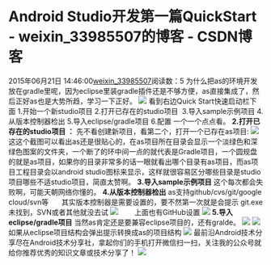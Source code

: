 # Android Studio开发第一篇QuickStart - weixin_33985507的博客 - CSDN博客
2015年06月21日 14:46:00[weixin_33985507](https://me.csdn.net/weixin_33985507)阅读数：5
为什么把as的环境开发放在gradle里呢，因为eclipse里装gradle插件还是不够方便，as直接集成了，然后正好as也是大势所趋，学习一下正好。
![](https://images0.cnblogs.com/blog2015/307289/201506/152242110137212.jpg)
看到右边Quick Start快速启动栏下面
1.开始一个新studio项目
2.打开已存在的studio项目 
3.导入sample示例项目
4.从版本控制器检出
5.导入eclipse/gradle项目
6.配置
一个一个点点看。
**2.打开已存在的studio项目 ：**
先不看创建新项目，看第二个，打开一个已存在as项目:
![](https://images0.cnblogs.com/blog2015/307289/201506/152250567163207.jpg)
这这个截图可以看出as还是很贴心的，在as项目所在目录会显示一个淡绿色和深绿色图案的文件夹，一个断了的环中间一点的就代表是Gradle项目，一个圆规盘的就是as项目，如果你的目录非常多的话一眼就看出哪个目录有as项目，而as项目工程目录会以android studio图标来显示，这样就很容易区分哪些目录是studio项目哪些不适studio项目，简直太赞啊。
**3.导入sample示例项目**
这个每次都会失败啊，可能天朝网络你懂的。
**4.从版本控制器检出**
as支持github/cvs/git/google cloud/svn等
 　 其实版本控制器是需要设置的，要不然第一次就是会提示 git.exe未找到，SVN或者其他就没去试
![](https://images0.cnblogs.com/blog2015/307289/201506/211436360294563.jpg)
　　上面也有GitHub设置
![](https://images0.cnblogs.com/blog2015/307289/201506/211437523268920.jpg)
**5.导入eclipse/gradle项目**
当然as肯定还是要兼容eclipse项目的，还有gralde。
![](https://images0.cnblogs.com/blog2015/307289/201506/211442112329355.jpg)
![](https://images0.cnblogs.com/blog2015/307289/201506/211442529519910.jpg)
　　如果从eclipse项目结构会弹出提示转换成as的项目结构
![](https://images0.cnblogs.com/blog2015/307289/201506/211443540297151.jpg)
最前沿Android技术分享尽在Android技术分享社，拿起你们的手机打开微信扫一扫，关注我的公众号就给你推荐优秀的知识文章或技术分享了！
![](https://images0.cnblogs.com/blog2015/307289/201506/222210184709415.jpg)
